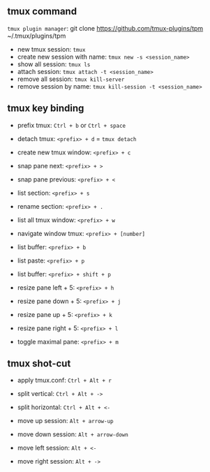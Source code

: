 ## tmux command

`tmux plugin manager`: git clone https://github.com/tmux-plugins/tpm ~/.tmux/plugins/tpm

- new tmux session: `tmux`
- create new session with name: `tmux new -s <session_name>`
- show all session: `tmux ls`
- attach session: `tmux attach -t <session_name>`
- remove all session: `tmux kill-server`
- remove session by name: `tmux kill-session -t <session_name>`

## tmux key binding

- prefix tmux: `Ctrl + b` or `Ctrl + space`

- detach tmux: `<prefix> + d` = `tmux detach`
- create new tmux window: `<prefix> + c`
- snap pane next: `<prefix> + >`
- snap pane previous: `<prefix> + <`
- list section: `<prefix> + s`
- rename section: `<prefix> + .`

- list all tmux window: `<prefix> + w`
- navigate window tmux: `<prefix> + [number]`

- list buffer: `<prefix> + b`
- list paste: `<prefix> + p`
- list buffer: `<prefix> + shift + p`

- resize pane left + 5: `<prefix> + h`
- resize pane down + 5: `<prefix> + j`
- resize pane up + 5: `<prefix> + k`
- resize pane right + 5: `<prefix> + l`

- toggle maximal pane: `<prefix> + m`

## tmux shot-cut

- apply tmux.conf: `Ctrl + Alt + r`

- split vertical: `Ctrl + Alt + ->`
- split horizontal: `Ctrl + Alt + <-`

- move up session: `Alt + arrow-up`
- move down session: `Alt + arrow-down`
- move left session: `Alt + <-`
- move right session: `Alt + ->`
